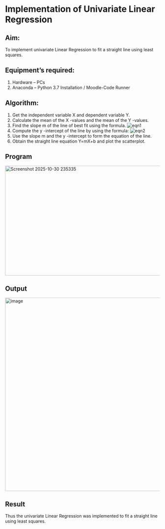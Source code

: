 # Implementation of Univariate Linear Regression
## Aim:
To implement univariate Linear Regression to fit a straight line using least squares.
## Equipment’s required:
1.	Hardware – PCs
2.	Anaconda – Python 3.7 Installation / Moodle-Code Runner
## Algorithm:
1.	Get the independent variable X and dependent variable Y.
2.	Calculate the mean of the X -values and the mean of the Y -values.
3.	Find the slope m of the line of best fit using the formula.
 ![eqn1](./eq1.jpg)
4.	Compute the y -intercept of the line by using the formula:
![eqn2](./eq2.jpg)  
5.	Use the slope m and the y -intercept to form the equation of the line.
6.	Obtain the straight line equation Y=mX+b and plot the scatterplot.
## Program
<img width="756" height="356" alt="Screenshot 2025-10-30 235335" src="https://github.com/user-attachments/assets/57654389-168c-4c90-8bad-71ca70e9845d" />








## Output
<img width="853" height="627" alt="image" src="https://github.com/user-attachments/assets/bcf5e6c2-1499-44a2-9962-7a2f4954c5eb" />


## Result
Thus the univariate Linear Regression was implemented to fit a straight line using least squares.
